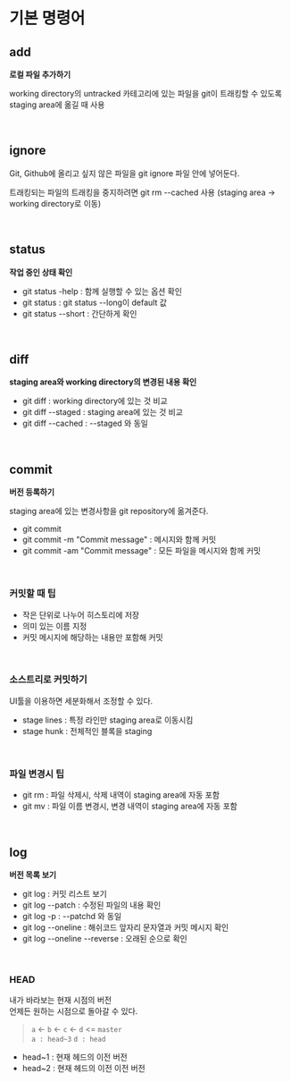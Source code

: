 # 기본 명령어

## add
<strong>로컬 파일 추가하기</strong> <br>

working directory의 untracked 카테고리에 있는 파일을 git이 트래킹할 수 있도록 
staging area에 옮길 때 사용

<br>

## ignore
Git, Github에 올리고 싶지 않은 파일을 git ignore 파일 안에 넣어둔다. <br>

트래킹되는 파일의 트래킹을 중지하려면 git rm --cached 사용 (staging area -> working directory로 이동)

<br>

## status
<strong>작업 중인 상태 확인</strong>
* git status -help : 함께 실행할 수 있는 옵션 확인<br>
* git status : git status --long이 default 값  
* git status --short : 간단하게 확인

<br>

## diff
<strong>staging area와 working directory의 변경된 내용 확인</strong>
* git diff : working directory에 있는 것 비교 
* git diff --staged : staging area에 있는 것 비교
* git diff --cached : --staged 와 동일 

<br>

## commit
<strong>버전 등록하기</strong> <br>

staging area에 있는 변경사항을 git repository에 옮겨준다.
* git commit 
* git commit -m "Commit message" : 메시지와 함께 커밋
* git commit -am "Commit message" : 모든 파일을 메시지와 함께 커밋

<br>

### <strong>커밋할 때 팁</strong> <br>
* 작은 단위로 나누어 히스토리에 저장 
* 의미 있는 이름 지정
* 커밋 메시지에 해당하는 내용만 포함해 커밋

<br>

### 소스트리로 커밋하기
UI툴을 이용하면 세분화해서 조정할 수 있다.
* stage lines : 특정 라인만 staging area로 이동시킴
* stage hunk : 전체적인 블록을 staging 

<br>

### 파일 변경시 팁
* git rm : 파일 삭제시, 삭제 내역이 staging area에 자동 포함 
* git mv : 파일 이름 변경시, 변경 내역이 staging area에 자동 포함 

<br>

## log
<strong>버전 목록 보기</strong>

* git log : 커밋 리스트 보기
* git log --patch : 수정된 파일의 내용 확인
* git log -p : --patchd 와 동일  
* git log --oneline : 해쉬코드 앞자리 문자열과 커밋 메시지 확인
* git log --oneline --reverse : 오래된 순으로 확인

<br>

### HEAD 
내가 바라보는 현재 시점의 버전 <br>
언제든 원하는 시점으로 돌아갈 수 있다.

> `a` <- `b` <- `c` <- `d` <= `master`<br>
> `a : head~3`   `d : head`
 
* head~1 : 현재 헤드의 이전 버전
* head~2 : 현재 헤드의 이전 이전 버전
